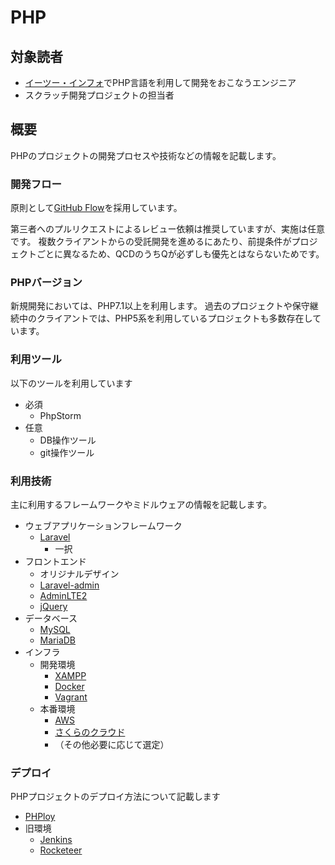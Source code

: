 # PHP

## 対象読者

* [イーツー・インフォ](https://www.e2info.co.jp/)でPHP言語を利用して開発をおこなうエンジニア
* スクラッチ開発プロジェクトの担当者

## 概要

PHPのプロジェクトの開発プロセスや技術などの情報を記載します。

### 開発フロー

原則として[GitHub Flow](https://gist.github.com/Gab-km/3705015)を採用しています。

第三者へのプルリクエストによるレビュー依頼は推奨していますが、実施は任意です。
複数クライアントからの受託開発を進めるにあたり、前提条件がプロジェクトごとに異なるため、QCDのうちQが必ずしも優先とはならないためです。

### PHPバージョン

新規開発においては、PHP7.1以上を利用します。
過去のプロジェクトや保守継続中のクライアントでは、PHP5系を利用しているプロジェクトも多数存在しています。

### 利用ツール

以下のツールを利用しています

* 必須
    * PhpStorm
* 任意
    * DB操作ツール
    * git操作ツール
    
### 利用技術

主に利用するフレームワークやミドルウェアの情報を記載します。

* ウェブアプリケーションフレームワーク
    * [Laravel](https://laravel.com/)
        * 一択
* フロントエンド
    * オリジナルデザイン
    * [Laravel-admin](http://laravel-admin.org/docs/)
    * [AdminLTE2](https://adminlte.io/themes/AdminLTE/)
    * [jQuery](https://jquery.com/)
* データベース
    * [MySQL](https://www.mysql.com/)
    * [MariaDB](https://mariadb.org/)
* インフラ
    * 開発環境
        * [XAMPP](https://www.apachefriends.org/)
        * [Docker](https://www.docker.com/)
        * [Vagrant](https://www.vagrantup.com/)
    * 本番環境
        * [AWS](https://aws.amazon.com/)
        * [さくらのクラウド](https://cloud.sakura.ad.jp/)
        * （その他必要に応じて選定）

### デプロイ

PHPプロジェクトのデプロイ方法について記載します

* [PHPloy](https://github.com/banago/PHPloy)
* 旧環境
    * [Jenkins](https://jenkins.io/)
    * [Rocketeer](http://rocketeer.autopergamene.eu/)